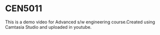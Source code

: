 CEN5011
=======

This is a demo video for Advanced s/w engineering course.Created using Camtasia Studio and uploaded in youtube. 
